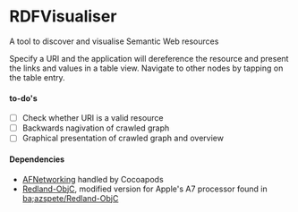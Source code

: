 RDFVisualiser
=============

A tool to discover and visualise Semantic Web resources

Specify a URI and the application will dereference the resource and present the links and values in a table view. Navigate to other nodes by tapping on the table entry.

#### to-do's
* [ ] Check whether URI is a valid resource
* [ ] Backwards nagivation of crawled graph
* [ ] Graphical presentation of crawled graph and overview

#### Dependencies
* [AFNetworking](https://github.com/AFNetworking/AFNetworking) handled by Cocoapods
* [Redland-ObjC](https://github.com/p2/Redland-ObjC), modified version for Apple's A7 processor found in [ba;azspete/Redland-ObjC](https://github.com/balazspete/Redland-ObjC)

